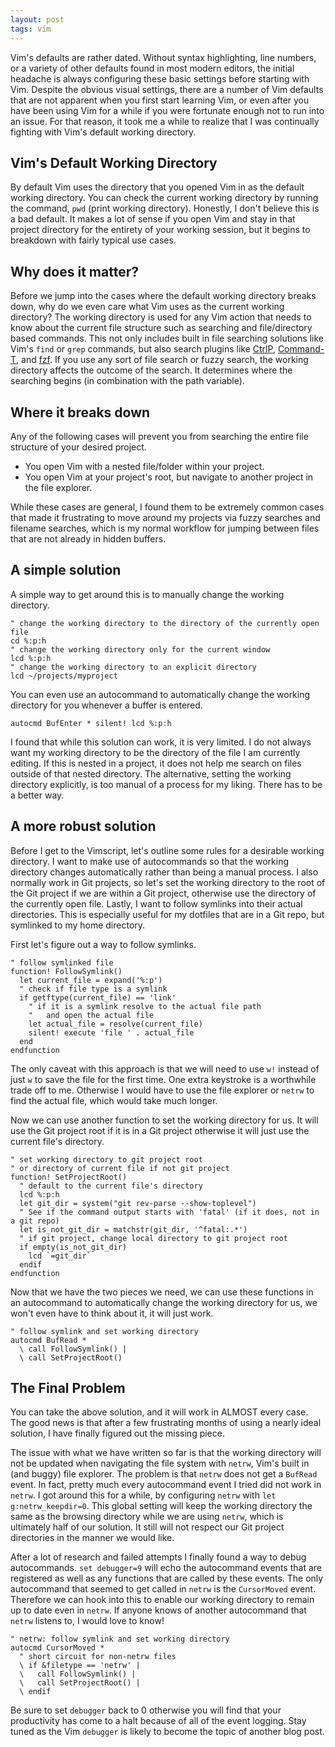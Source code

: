 ```yaml
---
layout: post
tags: vim
---
```


Vim's defaults are rather dated. Without syntax highlighting, line numbers, or a variety of other defaults found in most modern editors, the initial headache is always configuring these basic settings before starting with Vim. Despite the obvious visual settings, there are a number of Vim defaults that are not apparent when you first start learning Vim, or even after you have been using Vim for a while if you were fortunate enough not to run into an issue. For that reason, it took me a while to realize that I was continually fighting with Vim's default working directory.

<!--more-->

## Vim's Default Working Directory

By default Vim uses the directory that you opened Vim in as the default working directory. You can check the current working directory by running the command, `pwd` (print working directory). Honestly, I don't believe this is a bad default. It makes a lot of sense if you open Vim and stay in that project directory for the entirety of your working session, but it begins to breakdown with fairly typical use cases.

## Why does it matter?

Before we jump into the cases where the default working directory breaks down, why do we even care what Vim uses as the current working directory? The working directory is used for any Vim action that needs to know about the current file structure such as searching and file/directory based commands. This not only includes built in file searching solutions like Vim's `find` or `grep` commands, but also search plugins like [CtrlP](https://github.com/kien/ctrlp.vim), [Command-T](https://github.com/wincent/command-t), and [fzf](https://github.com/junegunn/fzf). If you use any sort of file search or fuzzy search, the working directory affects the outcome of the search. It determines where the searching begins (in combination with the path variable).

## Where it breaks down

Any of the following cases will prevent you from searching the entire file structure of your desired project.

- You open Vim with a nested file/folder within your project.
- You open Vim at your project's root, but navigate to another project in the file explorer.

While these cases are general, I found them to be extremely common cases that made it frustrating to move around my projects via fuzzy searches and filename searches, which is my normal workflow for jumping between files that are not already in hidden buffers.

## A simple solution

A simple way to get around this is to manually change the working directory.

```vim
" change the working directory to the directory of the currently open file
cd %:p:h
" change the working directory only for the current window
lcd %:p:h
" change the working directory to an explicit directory
lcd ~/projects/myproject
```

You can even use an autocommand to automatically change the working directory for you whenever a buffer is entered.

```vim
autocmd BufEnter * silent! lcd %:p:h
```

I found that while this solution can work, it is very limited. I do not always want my working directory to be the directory of the file I am currently editing. If this is nested in a project, it does not help me search on files outside of that nested directory. The alternative, setting the working directory explicitly, is too manual of a process for my liking. There has to be a better way.

## A more robust solution

Before I get to the Vimscript, let's outline some rules for a desirable working directory. I want to make use of autocommands so that the working directory changes automatically rather than being a manual process. I also normally work in Git projects, so let's set the working directory to the root of the Git project if we are within a Git project, otherwise use the directory of the currently open file. Lastly, I want to follow symlinks into their actual directories. This is especially useful for my dotfiles that are in a Git repo, but symlinked to my home directory.

First let's figure out a way to follow symlinks.

```vim
" follow symlinked file
function! FollowSymlink()
  let current_file = expand('%:p')
  " check if file type is a symlink
  if getftype(current_file) == 'link'
    " if it is a symlink resolve to the actual file path
    "   and open the actual file
    let actual_file = resolve(current_file)
    silent! execute 'file ' . actual_file
  end
endfunction
```

The only caveat with this approach is that we will need to use `w!` instead of just `w` to save the file for the first time. One extra keystroke is a worthwhile trade off to me. Otherwise I would have to use the file explorer or `netrw` to find the actual file, which would take much longer.

Now we can use another function to set the working directory for us. It will use the Git project root if it is in a Git project otherwise it will just use the current file's directory.

```vim
" set working directory to git project root
" or directory of current file if not git project
function! SetProjectRoot()
  " default to the current file's directory
  lcd %:p:h
  let git_dir = system("git rev-parse --show-toplevel")
  " See if the command output starts with 'fatal' (if it does, not in a git repo)
  let is_not_git_dir = matchstr(git_dir, '^fatal:.*')
  " if git project, change local directory to git project root
  if empty(is_not_git_dir)
    lcd `=git_dir`
  endif
endfunction
```

Now that we have the two pieces we need, we can use these functions in an autocommand to automatically change the working directory for us, we won't even have to think about it, it will just work.

```vim
" follow symlink and set working directory
autocmd BufRead *
  \ call FollowSymlink() |
  \ call SetProjectRoot()
```

## The Final Problem

You can take the above solution, and it will work in ALMOST every case. The good news is that after a few frustrating months of using a nearly ideal solution, I have finally figured out the missing piece.

The issue with what we have written so far is that the working directory will not be updated when navigating the file system with `netrw`, Vim's built in (and buggy) file explorer. The problem is that `netrw` does not get a `BufRead` event. In fact, pretty much every autocommand event I tried did not work in `netrw`. I got around this for a while, by configuring `netrw` with `let g:netrw_keepdir=0`. This global setting will keep the working directory the same as the browsing directory while we are using `netrw`, which is ultimately half of our solution. It still will not respect our Git project directories in the manner we would like.

After a lot of research and failed attempts I finally found a way to debug autocommands. `set debugger=9` will echo the autocommand events that are registered as well as any functions that are called by these events. The only autocommand that seemed to get called in `netrw` is the `CursorMoved` event. Therefore we can hook into this to enable our working directory to remain up to date even in `netrw`. If anyone knows of another autocommand that `netrw` listens to, I would love to know!

```vim
" netrw: follow symlink and set working directory
autocmd CursorMoved *
  " short circuit for non-netrw files
  \ if &filetype == 'netrw' |
  \   call FollowSymlink() |
  \   call SetProjectRoot() |
  \ endif
```

Be sure to set `debugger` back to 0 otherwise you will find that your productivity has come to a halt because of all of the event logging. Stay tuned as the Vim `debugger` is likely to become the topic of another blog post.
